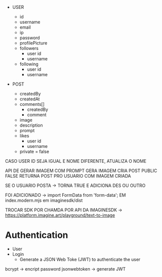- USER

  - id
  - username
  - email
  - ip
  - password
  - profilePicture
  - followers
    - user id
    - username
  - following
    - user id
    - username

- POST
  - createdBy
  - createdAt
  - comments[]
    - createdBy
    - comment
  - image
  - description
  - prompt
  - likes
    - user id
    - username
  - private = false

CASO USER ID SEJA IGUAL E NOME DIFERENTE, ATUALIZA O NOME

API DE GERAR IMAGEM COM PROMPT
GERA IMAGEM
CRIA POST PUBLIC FALSE
RETURNA POST PRO USUARIO COM IMAGEM CRIADA

SE O USUARIO POSTA -> TORNA TRUE E ADICIONA DES OU OUTRO

FOI ADICIONADO -> import FormData from 'form-data'; EM index.modern.mjs em imaginesdk/dist

TROCAR SDK POR CHAMDA POR API DA IMAGINESDK
-> https://platform.imagine.art/playground/text-to-image

# Authentication

- User
- Login
  - Generate a JSON Web Toke (JWT) to authenticate the user

bcrypt -> encript password
jsonwebtoken -> generate JWT
